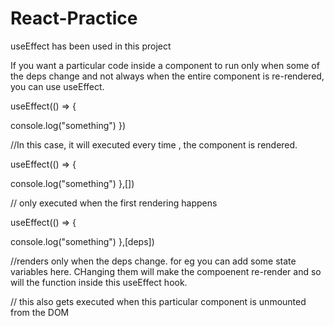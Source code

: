 # React-Practice

useEffect has been used in this project

If you want a particular code inside a component to run only when some of the deps change and not always when the entire component is re-rendered, you can use useEffect.

useEffect(() => {

   console.log("something")
})

//In this case, it will executed every time , the component is rendered.

useEffect(() => {

   console.log("something")
},[])  

// only executed when the first rendering happens

useEffect(() => {

   console.log("something")
},[deps]) 

//renders only when the deps change. for eg you can add some state variables here. CHanging them will make the compoenent re-render and so will the function inside
this useEffect hook.

// this also gets executed when this particular component is unmounted from the DOM
